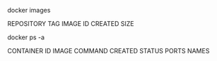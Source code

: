 docker images

REPOSITORY          TAG                 IMAGE ID            CREATED             SIZE

docker ps -a

CONTAINER ID        IMAGE               COMMAND             CREATED             STATUS              PORTS               NAMES
